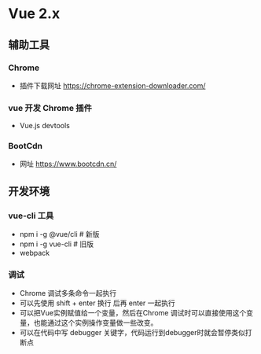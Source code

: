 # Vue 2.x
## 辅助工具
### Chrome 
  * 插件下载网址 https://chrome-extension-downloader.com/
### vue 开发 Chrome 插件
  * Vue.js devtools
### BootCdn
  * 网址 https://www.bootcdn.cn/  
## 开发环境
### vue-cli 工具
  * npm i -g @vue/cli  # 新版
  * npm i -g vue-cli  # 旧版
  * webpack 
### 调试
  * Chrome 调试多条命令一起执行
  * 可以先使用 shift + enter 换行 后再 enter 一起执行
  * 可以把Vue实例赋值给一个变量，然后在Chrome 调试时可以直接使用这个变量，也能通过这个实例操作变量做一些改变。
  * 可以在代码中写 debugger 关键字，代码运行到debugger时就会暂停类似打断点